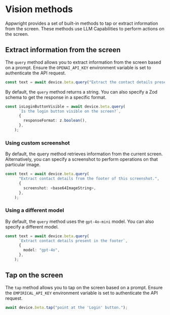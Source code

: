 # Vision methods

Appwright provides a set of built-in methods to tap or extract information from the screen. These methods use LLM Capabilities to perform actions on the screen.

## Extract information from the screen

The `query` method allows you to extract information from the screen based on a prompt. Ensure the `OPENAI_API_KEY` environment variable is set to authenticate the API request.

```ts
const text = await device.beta.query("Extract the contact details present in the footer");
```

By default, the `query` method returns a string. You can also specify a Zod schema to get the response in a specific format.

```ts
const isLoginButtonVisible = await device.beta.query(
      `Is the login button visible on the screen?`,
      {
        responseFormat: z.boolean(),
      },
    );
```

### Using custom screenshot

By default, the query method retrieves information from the current screen. Alternatively, you can specify a screenshot to perform operations on that particular image.

```ts
const text = await device.beta.query(
      "Extract contact details from the footer of this screenshot.",
      {
        screenshot: <base64ImageString>,
      },
    );
```

### Using a different model

By default, the `query` method uses the `gpt-4o-mini` model. You can also specify a different model.

```ts
const text = await device.beta.query(
      `Extract contact details present in the footer`,
      {
        model: "gpt-4o",
      },
    );
```

## Tap on the screen

The `tap` method allows you to tap on the screen based on a prompt. Ensure the `EMPIRICAL_API_KEY` environment variable is set to authenticate the API request.

```ts
await device.beta.tap("point at the 'Login' button.");
```
